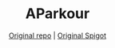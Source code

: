 <div align="center">
  
  # AParkour

  [Original repo](https://github.com/DavidML16/AParkour) | [Original Spigot](https://www.spigotmc.org/resources/aparkour.30923/)

</div>

